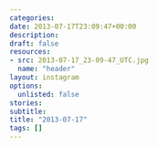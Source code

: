 ```yaml
---
categories:
date: 2013-07-17T23:09:47+00:00
description:
draft: false
resources:
- src: 2013-07-17_23-09-47_UTC.jpg
  name: "header"
layout: instagram
options:
  unlisted: false
stories:
subtitle:
title: "2013-07-17"
tags: []
---
```


 

